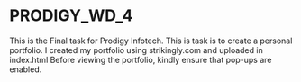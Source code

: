 # PRODIGY_WD_4
This is the Final task for Prodigy Infotech. This is task is to create a personal portfolio.
I created my portfolio using strikingly.com and uploaded in index.html 
Before viewing the portfolio, kindly ensure that pop-ups are enabled.

